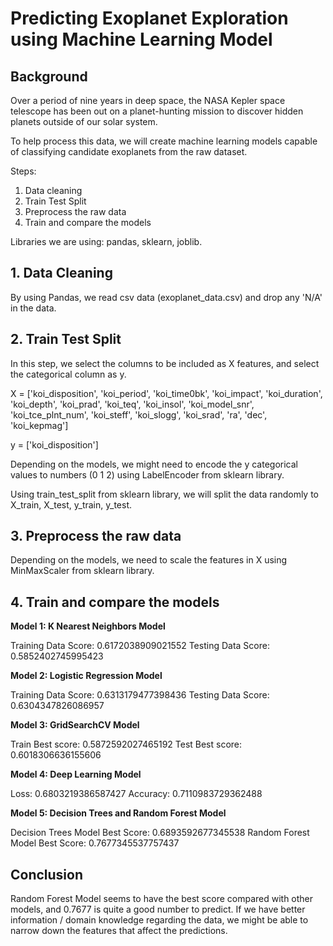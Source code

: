 # Predicting Exoplanet Exploration using Machine Learning Model

## Background
Over a period of nine years in deep space, the NASA Kepler space telescope has been out on a planet-hunting mission to discover hidden planets outside of our solar system.

To help process this data, we will create machine learning models capable of classifying candidate exoplanets from the raw dataset.

Steps:
1. Data cleaning
2. Train Test Split
3. Preprocess the raw data
4. Train and compare the models 


Libraries we are using: pandas, sklearn, joblib.



## 1. Data Cleaning 

By using Pandas, we read csv data (exoplanet_data.csv) and drop any 'N/A' in the data.  
   


## 2. Train Test Split

In this step, we select the columns to be included as X features, and select the categorical column as y. 

X = ['koi_disposition', 'koi_period', 'koi_time0bk', 'koi_impact', 'koi_duration',
    'koi_depth', 'koi_prad', 'koi_teq', 'koi_insol', 'koi_model_snr', 
    'koi_tce_plnt_num', 'koi_steff', 'koi_slogg', 'koi_srad', 'ra', 'dec',
    'koi_kepmag']
    
y = ['koi_disposition']

Depending on the models, we might need to encode the y categorical values to numbers (0 1 2) using LabelEncoder from sklearn library.

Using train_test_split from sklearn library, we will split the data randomly to X_train, X_test, y_train, y_test.



## 3. Preprocess the raw data

Depending on the models, we need to scale the features in X using MinMaxScaler from sklearn library.



## 4. Train and compare the models

  
**Model 1: K Nearest Neighbors Model**

Training Data Score: 0.6172038909021552
Testing Data Score: 0.5852402745995423

  
**Model 2: Logistic Regression Model**

Training Data Score: 0.6313179477398436
Testing Data Score: 0.6304347826086957

  
**Model 3: GridSearchCV Model**

Train Best score: 0.5872592027465192
Test Best score: 0.6018306636155606

  
**Model 4: Deep Learning Model**

Loss: 0.6803219386587427
Accuracy: 0.7110983729362488

  
**Model 5: Decision Trees and Random Forest Model**

Decision Trees Model Best Score: 0.6893592677345538
Random Forest Model Best Score: 0.7677345537757437


  
  
## Conclusion

Random Forest Model seems to have the best score compared with other models, and 0.7677 is quite a good number to predict.
If we have better information / domain knowledge regarding the data, we might be able to narrow down the features that affect the predictions.

